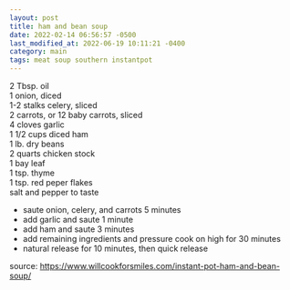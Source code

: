 ```yaml
---
layout: post
title: ham and bean soup
date: 2022-02-14 06:56:57 -0500
last_modified_at: 2022-06-19 10:11:21 -0400
category: main
tags: meat soup southern instantpot
---
```


2 Tbsp. oil  
1 onion, diced  
1-2 stalks celery, sliced  
2 carrots, or 12 baby carrots, sliced  
4 cloves garlic  
1 1/2 cups diced ham  
1 lb. dry beans  
2 quarts chicken stock  
1 bay leaf  
1 tsp. thyme  
1 tsp. red peper flakes  
salt and pepper to taste  
* saute onion, celery, and carrots 5 minutes
* add garlic and saute 1 minute
* add ham and saute 3 minutes
* add remaining ingredients and pressure cook on high for 30 minutes
* natural release for 10 minutes, then quick release

source: <https://www.willcookforsmiles.com/instant-pot-ham-and-bean-soup/>
